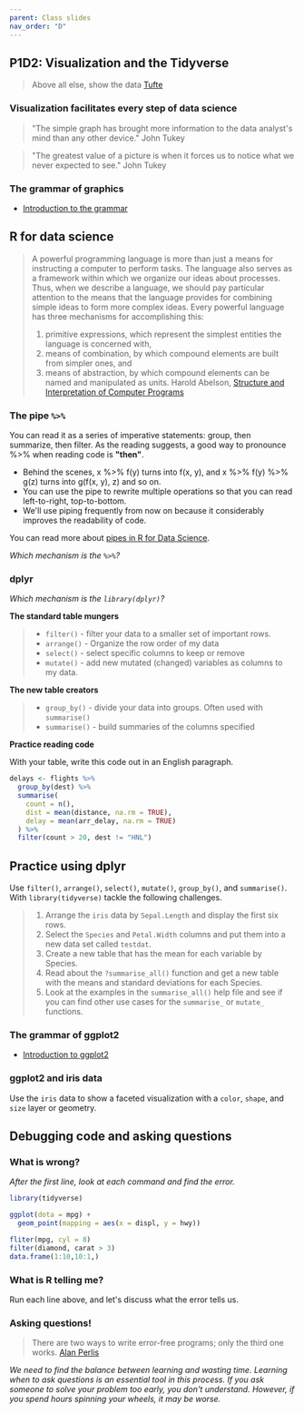 ```yaml
---
parent: Class slides
nav_order: "D"
---
```


## P1D2: Visualization and the Tidyverse

> Above all else, show the data
> [Tufte](https://en.wikipedia.org/wiki/Edward_Tufte)

### Visualization facilitates every step of data science

> "The simple graph has brought more information to the data analyst's mind than any other device."
> John Tukey

> "The greatest value of a picture is when it forces us to notice what we never expected to see."
> John Tukey

### The grammar of graphics

- [Introduction to the grammar](https://www.youtube.com/watch?v=uiTc55clwuA)

## R for data science

> A powerful programming language is more than just a means for instructing a computer to perform tasks. The language also serves as a framework within which we organize our ideas about processes. Thus, when we describe a language, we should pay particular attention to the means that the language provides for combining simple ideas to form more complex ideas. Every powerful language has three mechanisms for accomplishing this:
> 1. primitive expressions, which represent the simplest entities the language is concerned with,
> 2. means of combination, by which compound elements are built from simpler ones, and
> 3. means of abstraction, by which compound elements can be named and manipulated as units.
> Harold Abelson, [Structure and Interpretation of Computer Programs](https://www.goodreads.com/work/quotes/871745-structure-and-interpretation-of-computer-programs)

### The pipe `%>%`

You can read it as a series of imperative statements: group, then summarize, then filter. As the reading suggests, a good way to pronounce %>% when reading code is __"then"__.

- Behind the scenes, x %>% f(y) turns into f(x, y), and x %>% f(y) %>% g(z) turns into g(f(x, y), z) and so on. 
- You can use the pipe to rewrite multiple operations so that you can read left-to-right, top-to-bottom. 
- We'll use piping frequently from now on because it considerably improves the readability of code.

You can read more about [pipes in R for Data Science](https://r4ds.had.co.nz/pipes.html).

_Which mechanism is the `%>%`?_

### dplyr

_Which mechanism is the `library(dplyr)`?_


__The standard table mungers__

> - `filter()`  - filter your data to a smaller set of important rows.
> - `arrange()` - Organize the row order of my data
> - `select()`  - select specific columns to keep or remove 
> - `mutate()`  - add new mutated (changed) variables as columns to my data.

__The new table creators__

> - `group_by()`  - divide your data into groups. Often used with `summarise()`
> - `summarise()` - build summaries of the columns specified

__Practice reading code__

With your table, write this code out in an English paragraph.

```r 
delays <- flights %>% 
  group_by(dest) %>% 
  summarise(
    count = n(),
    dist = mean(distance, na.rm = TRUE),
    delay = mean(arr_delay, na.rm = TRUE)
  ) %>% 
  filter(count > 20, dest != "HNL")
```

## Practice using dplyr

Use `filter()`, `arrange()`, `select()`, `mutate()`, `group_by()`, and `summarise()`. With `library(tidyverse)` tackle the following challenges.

> 1. Arrange the `iris` data by `Sepal.Length` and display the first six rows.
> 2. Select the `Species` and `Petal.Width` columns and put them into a new data set called `testdat`.
> 3. Create a new table that has the mean for each variable by Species.
> 4. Read about the `?summarise_all()` function and get a new table with the means and standard deviations for each Species.
> 5. Look at the examples in the `summarise_all()` help file and see if you can find other use cases for the `summarise_` or `mutate_` functions.


### The grammar of ggplot2

- [Introduction to ggplot2](https://youtu.be/PiY9hwOkL8U)

### ggplot2 and iris data

Use the `iris` data to show a faceted visualization with a `color`, `shape`, and `size` layer or geometry.

## Debugging code and asking questions

### What is wrong?

_After the first line, look at each command and find the error._

```r
library(tidyverse)

ggplot(dota = mpg) + 
  geom_point(mapping = aes(x = displ, y = hwy))

fliter(mpg, cyl = 8)
filter(diamond, carat > 3)
data.frame(1:10,10:1,)
```

### What is R telling me?

Run each line above, and let's discuss what the error tells us.

### Asking questions!

> There are two ways to write error-free programs; only the third one works.
> [Alan Perlis](https://www.r-bloggers.com/2016/06/common-r-programming-errors-faced-by-beginners/)

_We need to find the balance between learning and wasting time.  Learning when to ask questions is an essential tool in this process.  If you ask someone to solve your problem too early, you don't understand.  However, if you spend hours spinning your wheels, it may be worse._
